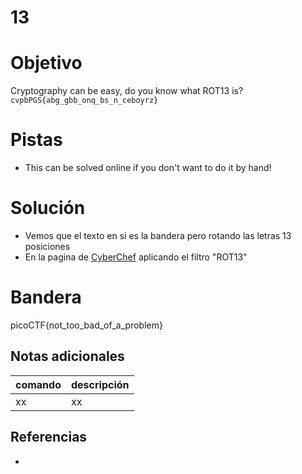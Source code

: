 # 13

# Objetivo
Cryptography can be easy, do you know what ROT13 is? `cvpbPGS{abg_gbb_onq_bs_n_ceboyrz}`

# Pistas
- This can be solved online if you don't want to do it by hand!

# Solución
- Vemos que el texto en si es la bandera pero rotando las letras 13 posiciones
- En la pagina de [CyberChef](https://gchq.github.io/CyberChef/#recipe=ROT13(true,true,false,13)&input=Y3ZwYlBHU3thYmdfZ2JiX29ucV9ic19uX2NlYm95cnp9) aplicando el filtro "ROT13"

# Bandera
picoCTF{not_too_bad_of_a_problem}

## Notas adicionales
| comando | descripción |
| ------ | ------ |
| xx | xx |

## Referencias
- []()